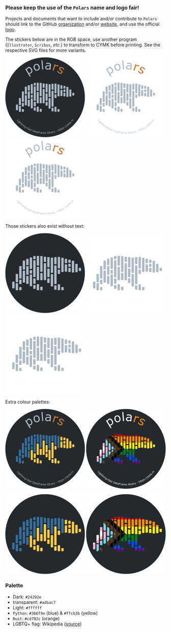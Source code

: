 ### Please keep the use of the `Polars` name and logo fair!

Projects and documents that want to include and/or contribute to `Polars` should link to
the GitHub [organization](https://github.com/pola-rs) and/or [website](https://pola.rs),
and use the official
[logo](https://github.com/carnarez/polars-static/tree/master/logos).

The stickers below are in the RGB space, use another program (`Illustrator`, `Scribus`,
_etc._) to transform to CYMK before printing. See the respective SVG files for more
variants.

![Polars sticker (dark)](/stickers/round-dark-text.png)
![Polars sticker (light)](/stickers/round-light-text.png)
![Polars sticker (transparent)](/stickers/round-transparent-text.png)

Those stickers also exist without text:

![Polars sticker (no text; dark)](/stickers/round-dark.png)
![Polars sticker (no text; light)](/stickers/round-light.png)
![Polars sticker (no text; transparent)](/stickers/round-transparent.png)

Extra colour palettes:

![Polars sticker (python)](/stickers/round-python-text.png)
![Polars sticker (LGBTQ+)](/stickers/round-lgbtq+-text.png)

![Polars sticker (no text; python)](/stickers/round-python.png)
![Polars sticker (no text; LBGTQ+)](/stickers/round-lgbtq+.png)

### Palette

* Dark: `#24292e`
* transparent: `#adbac7`
* Light: `#ffffff`
* `Python`: `#366f9e` (blue) & `#ffcb3b` (yellow)
* `Rust`: `#cd792c` (orange)
* LGBTQ+ flag: Wikipedia ([source](https://commons.wikimedia.org/wiki/File:LGBTQ%2B_rainbow_flag_Quasar_%22Progress%22_variant.svg))
